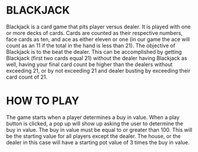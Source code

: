 # BLACKJACK

Blackjack is a card game that pits player versus dealer. It is played with one or more decks of cards. Cards are counted as their respective numbers, face cards as ten, and ace as either eleven or one (in our game the ace will count as an 11 if the total in the hand is less than 21). The objective of Blackjack is to the beat the dealer. This can be accomplished by getting Blackjack (first two cards equal 21) without the dealer having Blackjack as well, having your final card count be higher than the dealers without exceeding 21, or by not exceeding 21 and dealer busting by exceeding their card count of 21.

# HOW TO PLAY
The game starts when a player determines a buy in value. When a play button is clicked, a pop up will show up asking the user to determine the buy in value. The buy in value must be equal to or greater than 100. This will be the starting value for all players except the dealer. The house, or the dealer in this case will have a starting pot value of 3 times the buy in value.

